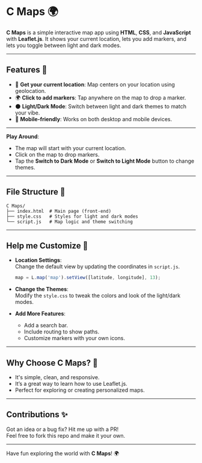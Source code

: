 # C Maps 🌍

**C Maps** is a simple interactive map app using **HTML**, **CSS**, and **JavaScript** with **Leaflet.js**. It shows your current location, lets you add markers, and lets you toggle between light and dark modes. 

---

## Features 🎉
- 📍 **Get your current location**: Map centers on your location using geolocation.
- 🌍 **Click to add markers**: Tap anywhere on the map to drop a marker.
- 🌑 **Light/Dark Mode**: Switch between light and dark themes to match your vibe.
- 📱 **Mobile-friendly**: Works on both desktop and mobile devices.

---
 **Play Around**:  
   - The map will start with your current location.  
   - Click on the map to drop markers.  
   - Tap the **Switch to Dark Mode** or **Switch to Light Mode** button to change themes.  

---

## File Structure 📁
```
C Maps/
├── index.html  # Main page (front-end)
├── style.css   # Styles for light and dark modes
└── script.js   # Map logic and theme switching
```

---

## Help me Customize 🔧  
- **Location Settings**:  
  Change the default view by updating the coordinates in `script.js`.  
  ```javascript  
  map = L.map('map').setView([latitude, longitude], 13);  
  ```  

- **Change the Themes**:  
  Modify the `style.css` to tweak the colors and look of the light/dark modes.  

- **Add More Features**:  
  - Add a search bar.  
  - Include routing to show paths.  
  - Customize markers with your own icons.  

---

## Why Choose C Maps? 🤔  
- It's simple, clean, and responsive.  
- It’s a great way to learn how to use Leaflet.js.  
- Perfect for exploring or creating personalized maps.  

---

## Contributions ✨
Got an idea or a bug fix? Hit me up with a PR!  
Feel free to fork this repo and make it your own.

---

Have fun exploring the world with **C Maps**! 🌍
